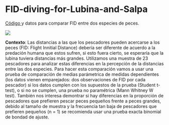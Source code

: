 # FID-diving-for-Lubina-and-Salpa

<a href="https://github.com/norberello/FID-diving-for-Lubina-and-Salpa/blob/main/FID%20peces-paired%20data%20test.ipynb">Código </a> y datos para comparar FID entre dos especies de peces.

<p class="aligncenter">
    <img src="https://pescasubmarinayapnea.com/wp-content/uploads/2021/01/Imagen1-696x341.jpg"/>
</p>

**Contexto**: Las distancias a las que los pescadores pueden acercarse a los peces (FID: Flight Innitial Distance) debería ser diferente de acuerdo a la predación humana que estos sufren, si esto fuera cierto, se esperaría que la lubina tuviera distancias más grandes. Utilizamos una muestra de 23 pescadores para analizar estas diferencias en la percepción de la distancias entre las dos especies. Para hacer esta comparación vamos a usar una prueba de comparación de medias parámetrica de medidas dependientes (los datos vienen emparejados: dos observaciones de FID por cada pescador) si los datos cumplen con los supuestos de la prueba (Student t-test), o si no se cumplen, una prueba no paramétrica (Mann Whitney W test). También nos interesa demontrar si hay diferencias en la proporción de pescadores que prefieren pescar peces pequeños frente a peces grandes, debido al tamaño de muestra y la frecuencia tan baja de pescadores que prefieren pequeños (n = 1) se recomienda usar una prueba exacta binomial de bondad de ajuste.
